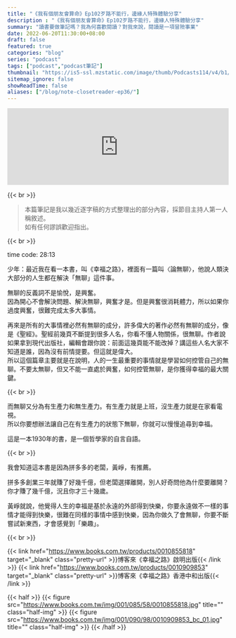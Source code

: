```yaml
---
title: "《我有個朋友會算命》Ep102歹路不能行，邊緣人特殊體驗分享"
description : "《我有個朋友會算命》Ep102歹路不能行，邊緣人特殊體驗分享"
summary: "讀書要做筆記嗎？我為何喜歡閱讀？對我來說，閱讀是一項冒險事業"
date: 2022-06-20T11:30:00+08:00
draft: false
featured: true
categories: "blog"
series: "podcast"
tags: ["podcast","podcast筆記"]
thumbnail: "https://is5-ssl.mzstatic.com/image/thumb/Podcasts114/v4/b1/79/6a/b1796a39-416c-1911-aa74-a8a3e65b31e6/mza_12571780935636407474.jpeg/626x0w.webp"
sitemap_ignore: false
showReadTime: false
aliases: ["/blog/note-closetreader-ep36/"]
---
```


<iframe title="《我有個朋友會算命》Ep102歹路不能行，邊緣人特殊體驗分享" allow="autoplay *; encrypted-media *; fullscreen *; clipboard-write" frameborder="0" height="175" style="width:100%;max-width:660px;overflow:hidden;background:transparent;" sandbox="allow-forms allow-popups allow-same-origin allow-scripts allow-storage-access-by-user-activation allow-top-navigation-by-user-activation" src="https://embed.podcasts.apple.com/tw/podcast/ep-102-%E6%AD%B9%E8%B7%AF%E4%B8%8D%E8%83%BD%E8%A1%8C-%E9%82%8A%E7%B7%A3%E4%BA%BA%E7%89%B9%E6%AE%8A%E9%AB%94%E9%A9%97%E5%88%86%E4%BA%AB/id1520009808?i=1000565751176"></iframe>

{{< br >}}

> 本篇筆記是我以幾近逐字稿的方式整理出的部分內容，採節目主持人第一人稱敘述。 <br/>
> 如有任何謬誤歡迎指出。

{{< br >}}

time code: 28:13

少年：最近我在看一本書，叫《幸福之路》，裡面有一篇叫〈論無聊〉，他說人類決大部分的人生都在解決「無聊」這件事。

無聊的反義詞不是愉悅，是興奮。
\
因為開心不會解決問題、解決無聊，興奮才是。但是興奮很消耗體力，所以如果你過度興奮，很難完成太多大事情。

再來是所有的大事情裡必然有無聊的成分，許多偉大的著作必然有無聊的成分，像是《聖經》。聖經前幾頁不斷提到很多人名，你看不懂人物關係，很無聊。作者說如果拿到現代出版社，編輯會跟你說：前面這幾頁能不能改掉？講這些人名大家不知道是誰，因為沒有前情提要。但這就是偉大。
\
所以這個篇章主要就是在說明，人的一生最重要的事情就是學習如何控管自己的無聊。不要太無聊，但又不能一直處於興奮，如何控管無聊，是你獲得幸福的最大關鍵。

{{< br >}}

而無聊又分為有生產力和無生產力。有生產力就是上班，沒生產力就是在家看電視。
\
所以你要想辦法讓自己在有生產力的狀態下無聊，你就可以慢慢追尋到幸福。

這是一本1930年的書，是一個哲學家的自言自語。

{{< br >}}

我會知道這本書是因為拼多多的老闆，黃崢，有推薦。

拼多多創業三年就賺了好幾千億，但老闆選擇離開，別人好奇問他為什麼要離開？你才賺了幾千億，況且你才三十幾歲。

黃崢就說，他覺得人生的幸福是基於永遠的外部得到快樂，你要永遠做不一樣的事情才能得到快樂，很難在同樣的事情中感到快樂，因為你做久了會無聊，你要不斷嘗試新東西，才會感覺到「樂趣」。

{{< br >}}

{{< link href="https://www.books.com.tw/products/0010855818" target="_blank" class="pretty-url" >}}博客來《幸福之路》啟明出版{{< /link >}}
{{< link href="https://www.books.com.tw/products/0010909853" target="_blank" class="pretty-url" >}}博客來《幸福之路》香港中和出版{{< /link >}}

{{< half >}}
{{< figure src="https://www.books.com.tw/img/001/085/58/0010855818.jpg" title="" class="half-img" >}}
{{< figure src="https://www.books.com.tw/img/001/090/98/0010909853_bc_01.jpg" title="" class="half-img" >}}
{{< /half >}}
